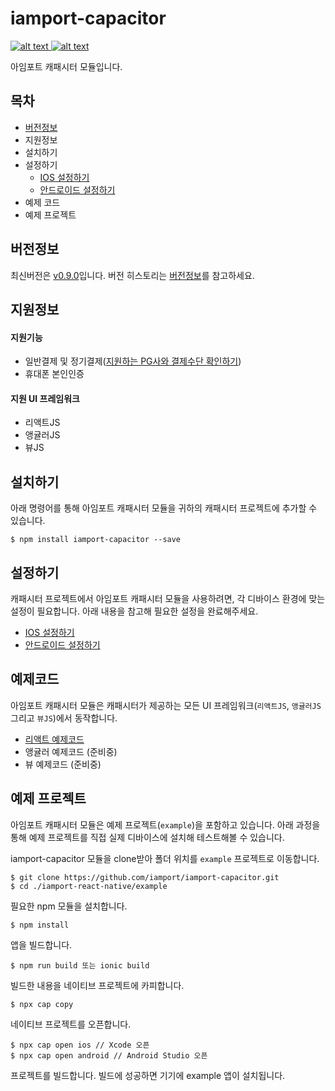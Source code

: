 
# iamport-capacitor
[ ![alt text](https://img.shields.io/badge/capacitor-latest-orange.svg?longCache=true&style=flat-square) ](https://github.com/ionic-team/capacitor)
[ ![alt text](https://img.shields.io/badge/query--string-v6.8.3-yellow.svg?longCache=true&style=flat-square) ](https://github.com/sindresorhus/query-string)

아임포트 캐패시터 모듈입니다.

## 목차
- [버전정보](manuals/VERSION.md)
- 지원정보
- 설치하기
- 설정하기
  - [IOS 설정하기](manuals/SETTING_IOS.md)
  - [안드로이드 설정하기](manuals/SETTING_ANDROID.md)
- 예제 코드
- 예제 프로젝트

## 버전정보
최신버전은 [v0.9.0](https://github.com/iamport/iamport-react-native/tree/master)입니다. 버전 히스토리는 [버전정보](manuals/VERSION.md)를 참고하세요.

## 지원정보

#### 지원기능
- 일반결제 및 정기결제([지원하는 PG사와 결제수단 확인하기](manuals/SUPPORT.md))
- 휴대폰 본인인증

#### 지원 UI 프레임워크
- 리액트JS
- 앵귤러JS
- 뷰JS

## 설치하기
아래 명령어를 통해 아임포트 캐패시터 모듈을 귀하의 캐패시터 프로젝트에 추가할 수 있습니다.

```
$ npm install iamport-capacitor --save
```

## 설정하기
캐패시터 프로젝트에서 아임포트 캐패시터 모듈을 사용하려면, 각 디바이스 환경에 맞는 설정이 필요합니다. 아래 내용을 참고해 필요한 설정을 완료해주세요.

- [IOS 설정하기](manuals/SETTING_IOS.md)
- [안드로이드 설정하기](manuals/SETTING_ANDROID.md)

## 예제코드
아임포트 캐패시터 모듈은 캐패시터가 제공하는 모든 UI 프레임워크(`리액트JS`, `앵귤러JS` 그리고 `뷰JS`)에서 동작합니다.

- [리액트 예제코드](manuals/EXAMPLE_REACT.md)
- 앵귤러 예제코드 (준비중)
- 뷰 예제코드 (준비중)

## 예제 프로젝트
아임포트 캐패시터 모듈은 예제 프로젝트(`example`)을 포함하고 있습니다. 아래 과정을 통해 예제 프로젝트를 직접 실제 디바이스에 설치해 테스트해볼 수 있습니다.

iamport-capacitor 모듈을 clone받아 폴더 위치를 `example` 프로젝트로 이동합니다.

```
$ git clone https://github.com/iamport/iamport-capacitor.git
$ cd ./iamport-react-native/example
```

필요한 npm 모듈을 설치합니다.

```
$ npm install
```

앱을 빌드합니다.

```
$ npm run build 또는 ionic build
```

빌드한 내용을 네이티브 프로젝트에 카피합니다.

```
$ npx cap copy
```

네이티브 프로젝트를 오픈합니다.

```
$ npx cap open ios // Xcode 오픈
$ npx cap open android // Android Studio 오픈
```

프로젝트를 빌드합니다. 빌드에 성공하면 기기에 example 앱이 설치됩니다.